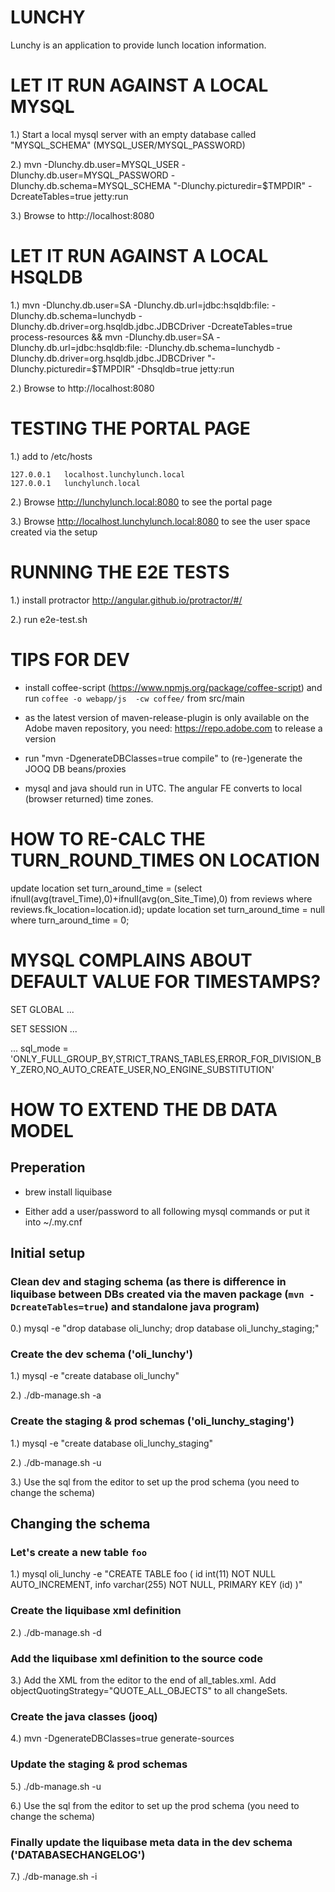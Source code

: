 LUNCHY
======

Lunchy is an application to provide lunch location information.


LET IT RUN AGAINST A LOCAL MYSQL
================================

1.) Start a local mysql server with an empty database called "MYSQL_SCHEMA" (MYSQL_USER/MYSQL_PASSWORD)

2.) mvn -Dlunchy.db.user=MYSQL_USER -Dlunchy.db.user=MYSQL_PASSWORD -Dlunchy.db.schema=MYSQL_SCHEMA "-Dlunchy.picturedir=$TMPDIR" -DcreateTables=true jetty:run

3.) Browse to http://localhost:8080 


LET IT RUN AGAINST A LOCAL HSQLDB
================================= 

1.) mvn -Dlunchy.db.user=SA -Dlunchy.db.url=jdbc:hsqldb:file: -Dlunchy.db.schema=lunchydb -Dlunchy.db.driver=org.hsqldb.jdbc.JDBCDriver -DcreateTables=true process-resources && mvn -Dlunchy.db.user=SA -Dlunchy.db.url=jdbc:hsqldb:file: -Dlunchy.db.schema=lunchydb -Dlunchy.db.driver=org.hsqldb.jdbc.JDBCDriver "-Dlunchy.picturedir=$TMPDIR" -Dhsqldb=true jetty:run

2.) Browse to http://localhost:8080 


TESTING THE PORTAL PAGE
======================= 

1.) add to /etc/hosts
```
127.0.0.1 	localhost.lunchylunch.local
127.0.0.1 	lunchylunch.local
```

2.) Browse http://lunchylunch.local:8080 to see the portal page

3.) Browse http://localhost.lunchylunch.local:8080 to see the user space created via the setup


RUNNING THE E2E TESTS
===================== 

1.) install protractor http://angular.github.io/protractor/#/

2.) run e2e-test.sh


TIPS FOR DEV
============

- install coffee-script (https://www.npmjs.org/package/coffee-script) and run `coffee -o webapp/js  -cw coffee/` from src/main

- as the latest version of maven-release-plugin is only available on the Adobe maven repository, you need: https://repo.adobe.com to release a version

- run "mvn -DgenerateDBClasses=true compile" to (re-)generate the JOOQ DB beans/proxies

- mysql and java should run in UTC. The angular FE converts to local (browser returned) time zones.

HOW TO RE-CALC THE TURN_ROUND_TIMES ON LOCATION
===============================================
update location set turn_around_time = (select ifnull(avg(travel_Time),0)+ifnull(avg(on_Site_Time),0) from reviews where reviews.fk_location=location.id);
update location set turn_around_time = null where turn_around_time = 0;

MYSQL COMPLAINS ABOUT DEFAULT VALUE FOR TIMESTAMPS?
===================================================

SET GLOBAL ...

SET SESSION ...

... sql_mode = 'ONLY_FULL_GROUP_BY,STRICT_TRANS_TABLES,ERROR_FOR_DIVISION_BY_ZERO,NO_AUTO_CREATE_USER,NO_ENGINE_SUBSTITUTION'   

HOW TO EXTEND THE DB DATA MODEL
===============================

Preperation
-----------

- brew install liquibase

- Either add a user/password to all following mysql commands or put it into ~/.my.cnf

Initial setup
-------------

### Clean dev and staging schema (as there is difference in liquibase between DBs created via the maven package (`mvn -DcreateTables=true`) and standalone java program)

0.) mysql -e "drop database oli_lunchy; drop database oli_lunchy_staging;"

### Create the dev schema ('oli_lunchy')

1.) mysql -e "create database oli_lunchy"

2.) ./db-manage.sh -a

### Create the staging & prod schemas ('oli_lunchy_staging')

1.) mysql -e "create database oli_lunchy_staging"

2.) ./db-manage.sh -u

3.) Use the sql from the editor to set up the prod schema (you need to change the schema)

Changing the schema
-------------------

### Let's create a new table `foo`

1.) mysql oli_lunchy -e "CREATE TABLE foo ( id int(11) NOT NULL AUTO_INCREMENT, info varchar(255) NOT NULL, PRIMARY KEY (id) )"

### Create the liquibase xml definition

2.) ./db-manage.sh -d

### Add the liquibase xml definition to the source code

3.) Add the XML from the editor to the end of all_tables.xml. Add objectQuotingStrategy="QUOTE_ALL_OBJECTS" to all changeSets.

### Create the java classes (jooq)

4.) mvn -DgenerateDBClasses=true generate-sources

### Update the staging & prod schemas

5.) ./db-manage.sh -u

6.) Use the sql from the editor to set up the prod schema  (you need to change the schema)

### Finally update the liquibase meta data in the dev schema ('DATABASECHANGELOG')

7.) ./db-manage.sh -i

